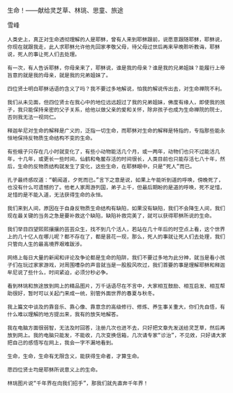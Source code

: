 生命！——献给灵芝草、林珧、思童、旅途 

雪峰


    人类史上，真正对生命透彻理解的人是耶稣，曾有人来到耶稣跟前，说愿意跟随耶稣，耶稣说，你现在就跟我走，此人求耶稣允许他先回家孝敬父母，待父母过世后再来早晚聆听教诲，耶稣说，死人的事让死人们去处理。 

    有一次，有人告诉耶稣，你母亲来了，耶稣说，谁是我的母亲？谁是我的兄弟姐妹？能履行上帝旨意的就是我的母亲，就是我的兄弟姐妹了。

    四位贤士明白耶稣话语的含义了吗？我不要过多地解说，怕我的解说传出去，对生命禅院不利。

    我们从未见面，但四位贤士在我心中的地位远远超过了我的兄弟姐妹，佛度有缘人，即使我的孩子，我只能保持亲密的父子关系，给他以做父亲的爱和关怀，除非孩子也成为生命禅院的院士，否则我无法一视同仁。

    释迦牟尼对生命的解释是广义的，泛指一切生命，而耶稣对生命的解释是特指的，专指那些能永恒地保持反物质生命结构不变的生命。

    有些蛾子只存在几小时就变化了，有些小动物能活几个月，或一两年，动物们也只不过能活几年，十几年，或更长一些时间，仙鹤和龟鳖存活的时间很长，人类目前也只能存活七八十年，然后，生命的反物质结构就发生了变化，这些生命，在耶稣眼中，只是“死人”而已。

    孔子最终感叹道：“朝闻道，夕死而已。”言下之意是说，如果上午能听到道的呼唤，傍晚死了，也没有什么可遗憾的了。他老人家周游列国，弟子上千，但最后期盼的是道的呼唤，死不足惜，足惜的是不能入道，无法获得生命的永恒。

    我们来到人间，原因在于自身反物质生命结构有缺陷，如果没有缺陷，我们不会降生人间，我们现在最关键的当务之急是要补救这个缺陷，缺陷补救完美了，就可以获得耶稣所说的生命。

    我们举目四望熙熙攘攘的芸芸众生，找不到几个活人，若站在几十年后的时空点上看，这个世界上的几十亿人在哪儿呢？都不存在了，都是昙花一现，那么，死人的事就让死人们去处理，我们只管向人生的最高境界艰难跋涉。

    网络上每日大量的新闻和评论及争论都是生命的陷阱，我们不要过多地为此分神，就当是看小孩子们在玩过家家游戏，对周围嘈杂的声音就当是一股股风吹过，我们首要的事是理解耶稣和释迦牟尼说了些什么，时间紧迫，必须分秒必争。

    看到林珧和旅途放到网上的精品图片，万千话语尽在不言中，大家相互鼓励、相互启发、相互帮助很好，暂时可以关起门来成一统，别管外面世界的春夏与秋冬。

    我上篇文中谈及的靠音乐、靠心像、靠意念的高级修行、修炼、养生事关重大，你们先自悟，有什么难以理解的地方提出来，我有的放矢地解答。

    我在电脑方面很弱智，无法及时回答，注册几次也进不去，只好把文章先发送给灵芝草，然后再放到网上。我的电脑只能发，不能收，几次变换信箱，几次请专家“诊治”，不见效，只好请大家把自己的感悟写在网上，我会一字不漏地看到。

    生命，生命，生命有无限含义，能获得生命者，才算生命。

    愿四位贤士均是耶稣所说意义上的生命。

    林珧图片说“千年界在向我们招手”，那我们就先直奔千年界！



